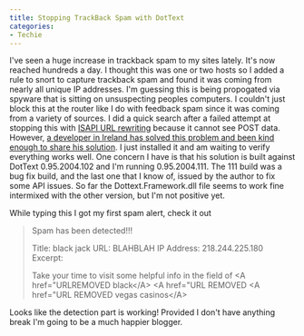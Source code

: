 ```yaml
---
title: Stopping TrackBack Spam with DotText
categories:
- Techie
---
```


I've seen a huge increase in trackback spam to my sites lately. It's now reached hundreds a day. I thought this was one or two hosts so I added a rule to snort to capture trackback spam and found it was coming from nearly all unique IP addresses. I'm guessing this is being propogated via spyware that is sitting on unsuspecting peoples computers. I couldn't just block this at the router like I do with feedback spam since it was coming from a variety of sources.
I did a quick search after a failed attempt at stopping this with [ISAPI URL rewriting](http://www.isapirewrite.com/) because it cannot see POST data. However, [a developer in Ireland has solved this problem and been kind enough to share his solution](http://briandela.com/blog/archive/2005/06/17/500.aspx). I just installed it and am waiting to verify everything works well. One concern I have is that his solution is built against DotText 0.95.2004.102 and I'm running 0.95.2004.111. The 111 build was a bug fix build, and the last one that I know of, issued by the author to fix some API issues. So far the Dottext.Framework.dll file seems to work fine intermixed with the other version, but I'm not positive yet.

While typing this I got my first spam alert, check it out

> Spam has been detected!!! 
> 
> Title: black jack
> URL: BLAHBLAH
> IP Address: 218.244.225.180
> Excerpt:
> 
> Take your time to visit some helpful info in the field of &lt;A href="URLREMOVED black&lt;/A&gt; &lt;A href="URL REMOVED &lt;A href="URL REMOVED vegas casinos&lt;/A&gt;

Looks like the detection part is working! Provided I don't have anything break I'm going to be a much happier blogger.
